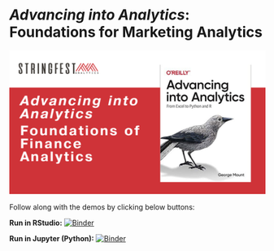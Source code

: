 # *Advancing into Analytics*: Foundations for Marketing Analytics

![Image](images/cover.png)

Follow along with the demos by clicking below buttons:

**Run in RStudio:** [![Binder](https://mybinder.org/badge_logo.svg)](https://mybinder.org/v2/gh/stringfestdata/aina-finance-foundations/HEAD?urlpath=rstudio)

**Run in Jupyter (Python):** [![Binder](https://mybinder.org/badge_logo.svg)](https://mybinder.org/v2/gh/stringfestdata/aina-finance-foundations/HEAD)
